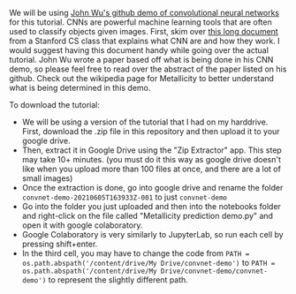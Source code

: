 We will be using [John Wu's github demo of convolutional neural networks](https://github.com/jwuphysics/convnet-demo) for this tutorial. CNNs are powerful machine learning tools that are often used to classify objects given images. First, skim over [this long document](https://cs231n.github.io/convolutional-networks/#overview) from a Stanford CS class that explains what CNN are and how they work. I would suggest having this document handy while going over the actual tutorial. John Wu wrote a paper based off what is being done in his CNN demo, so please feel free to read over the abstract of the paper listed on his github. Check out the wikipedia page for Metallicity to better understand what is being determined in this demo. 

To download the tutorial:
* We will be using a version of the tutorial that I had on my harddrive. First, download the .zip file in this repository and then upload it to your google drive.
* Then, extract it in Google Drive using the "Zip Extractor" app. This step may take 10+ minutes. (you must do it this way as google drive doesn't like when you upload more than 100 files at once, and there are a lot of small images)
* Once the extraction is done, go into google drive and rename the folder `convnet-demo-20210605T163933Z-001` to just `convnet-demo`
* Go into the folder you just uploaded and then into the notebooks folder and right-click on the file called "Metallicity prediction demo.py" and open it with google colaboratory. 
* Google Colaboratory is very similarly to JupyterLab, so run each cell by pressing shift+enter. 
* In the third cell, you may have to change the code from `PATH = os.path.abspath('/content/drive/My Drive/convnet-demo')` to `PATH = os.path.abspath('/content/drive/My Drive/convnet-demo/convnet-demo')` to represent the slightly different path.  


